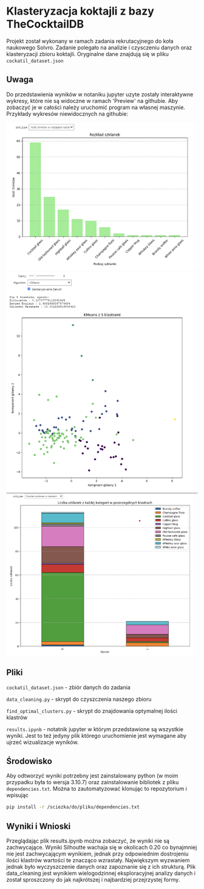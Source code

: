 # Klasteryzacja koktajli z bazy TheCocktailDB

Projekt został wykonany w ramach zadania rekrutacyjnego do koła naukowego Solvro. Zadanie polegało na analizie i czysczeniu danych oraz klasteryzacji zbioru koktajli. Oryginalne dane znajdują się w pliku `cockatil_dataset.json`

## Uwaga
Do przedstawienia wyników w notaniku jupyter uzyte zostały interaktywne wykresy, które nie są widoczne w ramach 'Preview' na githubie. Aby zobaczyć je w całości należy uruchomić program na własnej maszynie. Przykłady wykresów niewidocznych na githubie:

![plot_1](img/Plot_1.png)
![plot_2](img/Plot_2.png)
![plot_3](img/Plot_3.png)

## Pliki
`cockatil_dataset.json` - zbiór danych do zadania

`data_cleaning.py` - skrypt do czyszczenia naszego zbioru

`find_optimal_clusters.py` - skrypt do znajdowania optymalnej ilości klastrów

`results.ipynb` - notatnik jupyter w którym przedstawione są wszystkie wyniki. Jest to też jedyny plik którego uruchomienie jest wymagane aby ujrzeć wizualizacje wyników.

## Środowisko
Aby odtworzyć wyniki potrzebny jest zainstalowany python (w moim przypadku była to wersja 3.10.7) oraz zainstalowanie bibliotek z pliku `dependencies.txt`.
Można to zautomatyzować klonując to repozytorium i wpisując 
```bash
pip install -r /sciezka/do/pliku/dependencies.txt
```
## Wyniki i Wnioski
Przeglądając plik results.ipynb można zobaczyć, że wyniki nie są zachwycające. Wyniki Silhoutte wachaja się w okolicach 0.20 co bynajmniej nie jest zachwycającym wynikiem, jednak przy odpowiednim dostrojeniu ilości klastrów wartości te znacząco wzrastały. Największym wyzwaniem jednak było wyczyszczenie danych oraz zapoznanie się z ich strukturą. Plik data_cleaning jest wynikiem wielogodzinnej eksploracyjnej analizy danych i został sproszczony do jak najkrótszej i najbardziej przejrzystej formy. 
